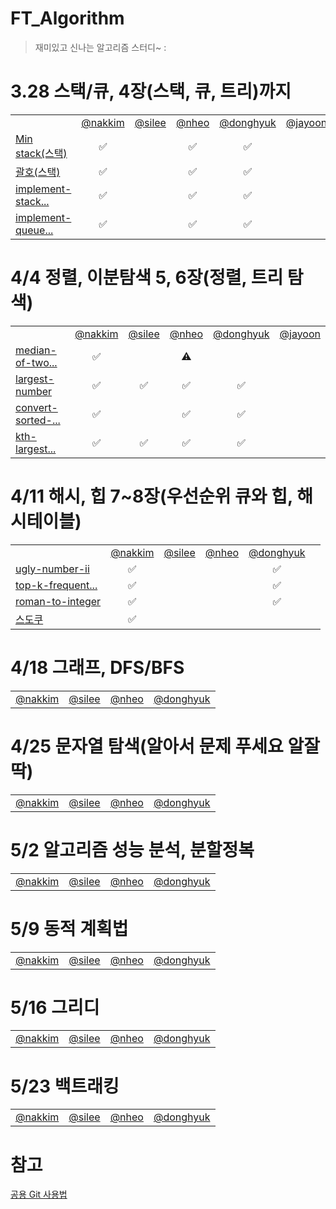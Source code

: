 # FT_Algorithm
> 재미있고 신나는 알고리즘 스터디~ : 
> 
# 3.28 스택/큐, 4장(스택, 큐, 트리)까지
<table>
  <tr>
    <!-- 노션 주소 넣으시면 됩니다 -->
    <td> </td>
    <td align=center><a href="https://carnelian-pen-f2c.notion.site/Stack-Queue-Tree-fbecf48f2d1e44cdad245967b46b4b06">@nakkim</a></td>
    <td align=center><a href="https://github.com/SihunLee-1016">@silee</a></td>
    <td align=center><a href="https://copper-way-3a6.notion.site/943e89496995448da33ebc090d84f469">@nheo</a></td>
    <td align=center><a href="https://graceful-atom-bb0.notion.site/Stack-6f54a284d8564f158f60423e4f316517">@donghyuk</a></td>
    <td align=center><a href="https://jayoon.notion.site/ea7ae9b90d834be0a02b3b84cfb64d8c">@jayoon</a></td>
  </tr>
  
  <!-- Min stack(스택) -->
  <tr align=center>
    <td align=left><a href="https://leetcode.com/problems/min-stack/"> Min stack(스택) </a></td>
    <td id= nakkim  >✅</td>
    <td id= sile    > </td>
    <td id= nheo    >✅</td>
    <td id= donghyuk>✅</td>
    <td id= jayoon  > </td>
  </tr>
  
  <!-- 괄호(스택) -->
  <tr align=center>
    <td align=left><a href="https://leetcode.com/problems/valid-parentheses/"> 괄호(스택) </a></td>
    <td id= nakkim  >✅</td>
    <td id= sile    ></td>
    <td id= nheo    >✅</td>
    <td id= donghyuk>✅</td>
    <td id= jayoon  ></td>
  </tr>
  
  <!-- implement-stack-using-queues -->
  <tr align=center>
    <td align=left><a href="https://leetcode.com/problems/implement-stack-using-queues/">implement-stack...</a></td>
    <td id= nakkim  >✅</td>
    <td id= sile    > </td>
    <td id= nheo    >✅</td>
    <td id= donghyuk>✅</td>
    <td id= jayoon  > </td>
  </tr>
  
  <!-- implement-queue-using-stacks -->
  <tr align=center>
    <td align=left><a href="https://leetcode.com/problems/implement-queue-using-stacks">implement-queue... </a></td>
    <td id= nakkim  >✅</td>
    <td id= sile    > </td>
    <td id= nheo    >✅</td>
    <td id= donghyuk>✅</td>
    <td id= jayoon  > </td>
  </tr>
</table>

# 4/4 정렬, 이분탐색 5, 6장(정렬, 트리 탐색)
<table>
  <tr>
    <!-- 노션 주소 넣으시면 됩니다 -->
    <td> </td>
    <td align=center><a href="https://carnelian-pen-f2c.notion.site/5802c23260b849fb95208cd4e6754a49">@nakkim</a></td>
    <td align=center><a href="https://github.com/SihunLee-1016">@silee</a></td>
    <td align=center><a href="https://copper-way-3a6.notion.site/943e89496995448da33ebc090d84f469">@nheo</a></td>
    <td align=center><a href="https://www.notion.so/Sort-d32392b7d2e64c799c4ae3317a06bfb1">@donghyuk</a></td>
    <td align=center><a href="https://jayoon.notion.site/ea7ae9b90d834be0a02b3b84cfb64d8c">@jayoon</a></td>
  </tr>
  
  <tr align=center>
    <td align=left><a href="https://leetcode.com/problems/median-of-two-sorted-arrays/">median-of-two...</a></td>
    <td id= nakkim  >✅</td>
    <td id= sile    > </td>
    <td id= nheo    >⚠️</td>
    <td id= donghyuk></td>
    <td id= jayoon  > </td>
  </tr>
  
  <tr align=center>
    <td align=left><a href="https://leetcode.com/problems/largest-number/">largest-number</a></td>
    <td id= nakkim  >✅</td>
    <td id= sile    >✅</td>
    <td id= nheo    >✅</td>
    <td id= donghyuk>✅</td>
    <td id= jayoon  ></td>
  </tr>
  
  <tr align=center>
    <td align=left><a href="https://leetcode.com/problems/convert-sorted-array-to-binary-search-tree/">convert-sorted-...</a></td>
    <td id= nakkim  >✅</td>
    <td id= sile    ></td>
    <td id= nheo    >✅</td>
    <td id= donghyuk>✅</td>
    <td id= jayoon  ></td>
  </tr>
  
  <tr align=center>
    <td align=left><a href="https://leetcode.com/problems/kth-largest-element-in-an-array/">kth-largest...</a></td>
    <td id= nakkim  >✅</td>
    <td id= sile    >✅</td>
    <td id= nheo    >✅</td>
    <td id= donghyuk>✅</td>
    <td id= jayoon  ></td>
  </tr>
</table>
  
# 4/11 해시, 힙 7~8장(우선순위 큐와 힙, 해시테이블)
<table>
  <tr>
                            <!-- 노션 주소 넣으시면 됩니다 -->  
    <td></td>
    <td align=center><a href="https://carnelian-pen-f2c.notion.site/0466bf143d5342c987aa70c12f38c6b1">@nakkim</a></td>
    <td align=center><a href="https://github.com/SihunLee-1016">@silee</a></td>
    <td align=center><a href="https://copper-way-3a6.notion.site/d9b8cebc255a4ba797e21b5bf4c0e929">@nheo</a></td>
    <td align=center><a href="https://github.com/reg0145">@donghyuk</a></td>
  </tr>

  <tr align=center>
    <td align=left><a href="https://leetcode.com/problems/ugly-number-ii/">ugly-number-ii</a></td>
    <td id= nakkim  >✅</td>
    <td id= sile    ></td>
    <td id= nheo    ></td>
    <td id= donghyuk>✅</td>
    <td id= jayoon  ></td>
  </tr>

  <tr align=center>
    <td align=left><a href="https://leetcode.com/problems/top-k-frequent-elements/">top-k-frequent...</a></td>
    <td id= nakkim  >✅</td>
    <td id= sile    ></td>
    <td id= nheo    ></td>
    <td id= donghyuk>✅</td>
    <td id= jayoon  ></td>
  </tr>

  <tr align=center>
    <td align=left><a href="https://leetcode.com/problems/roman-to-integer/">roman-to-integer</a></td>
    <td id= nakkim  >✅</td>
    <td id= sile    ></td>
    <td id= nheo    ></td>
    <td id= donghyuk>✅</td>
    <td id= jayoon  ></td>
  </tr>

  <tr align=center>
    <td align=left><a href="https://leetcode.com/problems/valid-sudoku/">스도쿠</a></td>
    <td id= nakkim  >✅</td>
    <td id= sile    ></td>
    <td id= nheo    ></td>
    <td id= donghyuk></td>
    <td id= jayoon  ></td>
  </tr>
</table>

# 4/18 그래프, DFS/BFS
<table>
  <tr>
                            <!-- 노션 주소 넣으시면 됩니다 -->    
    <td align=center><a href="https://github.com/rurruur">@nakkim</a></td>
    <td align=center><a href="https://github.com/SihunLee-1016">@silee</a></td>
    <td align=center><a href="https://copper-way-3a6.notion.site/DFS-BFS-1fcd97159ca34efc80371d0af6a1f81d">@nheo</a></td>
    <td align=center><a href="https://github.com/reg0145">@donghyuk</a></td>
  </tr>
</table>

# 4/25 문자열 탐색(알아서 문제 푸세요 알잘딱)
<table>
  <tr>
                            <!-- 노션 주소 넣으시면 됩니다 -->    
    <td align=center><a href="https://github.com/rurruur">@nakkim</a></td>
    <td align=center><a href="https://github.com/SihunLee-1016">@silee</a></td>
    <td align=center><a href="https://copper-way-3a6.notion.site/f6e9c51320ac4bf38fa0d580b7bd382e">@nheo</a></td>
    <td align=center><a href="https://github.com/reg0145">@donghyuk</a></td>
  </tr>
</table>

# 5/2 알고리즘 성능 분석, 분할정복
<table>
  <tr>
                            <!-- 노션 주소 넣으시면 됩니다 -->    
    <td align=center><a href="https://github.com/rurruur">@nakkim</a></td>
    <td align=center><a href="https://github.com/SihunLee-1016">@silee</a></td>
    <td align=center><a href="https://copper-way-3a6.notion.site/069af80915214356a7ab9e8b00367c53">@nheo</a></td>
    <td align=center><a href="https://github.com/reg0145">@donghyuk</a></td>
  </tr>
</table>

# 5/9 동적 계획법
<table>
  <tr>
                            <!-- 노션 주소 넣으시면 됩니다 -->    
    <td align=center><a href="https://github.com/rurruur">@nakkim</a></td>
    <td align=center><a href="https://github.com/SihunLee-1016">@silee</a></td>
    <td align=center><a href="https://copper-way-3a6.notion.site/08b83d82a8dc49a4ab67258379f1a803">@nheo</a></td>
    <td align=center><a href="https://github.com/reg0145">@donghyuk</a></td>
  </tr>
</table>

# 5/16 그리디
<table>
  <tr>
                            <!-- 노션 주소 넣으시면 됩니다 -->    
    <td align=center><a href="https://github.com/rurruur">@nakkim</a></td>
    <td align=center><a href="https://github.com/SihunLee-1016">@silee</a></td>
    <td align=center><a href="https://copper-way-3a6.notion.site/13f038cf655944b5987eab66ae1981eb">@nheo</a></td>
    <td align=center><a href="https://github.com/reg0145">@donghyuk</a></td>
  </tr>
</table>

# 5/23 백트래킹
<table>
  <tr>
                            <!-- 노션 주소 넣으시면 됩니다 -->    
    <td align=center><a href="https://github.com/rurruur">@nakkim</a></td>
    <td align=center><a href="https://github.com/SihunLee-1016">@silee</a></td>
    <td align=center><a href="https://copper-way-3a6.notion.site/7b77444fa0144606ae8a37b17f778b94">@nheo</a></td>
    <td align=center><a href="https://github.com/reg0145">@donghyuk</a></td>
  </tr>
</table>


<!--
- <a href="https://leetcode.com/problems/min-stack/">Min stack(스택)</a>
- <a href="https://leetcode.com/problems/valid-parentheses/">괄호(스택)</a>
- <a href="https://leetcode.com/problems/implement-stack-using-queues/">implement-stack-using-queues</a>
- <a href="https://leetcode.com/problems/implement-queue-using-stacks/">implement-queue-using-stacks</a>
-->

# 참고
<a href="https://copper-way-3a6.notion.site/Git-1802e374315f4ce7a25a8c2971e8c267">공용 Git 사용법</a>
